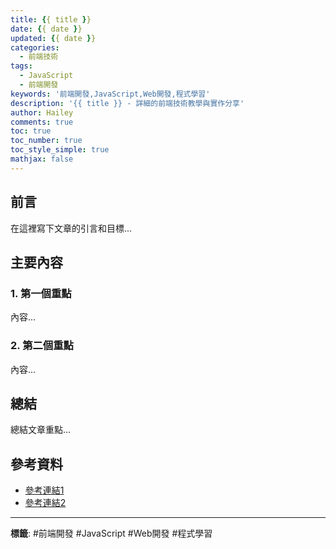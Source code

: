```yaml
---
title: {{ title }}
date: {{ date }}
updated: {{ date }}
categories: 
  - 前端技術
tags:
  - JavaScript
  - 前端開發
keywords: '前端開發,JavaScript,Web開發,程式學習'
description: '{{ title }} - 詳細的前端技術教學與實作分享'
author: Hailey
comments: true
toc: true
toc_number: true
toc_style_simple: true
mathjax: false
---
```


## 前言

在這裡寫下文章的引言和目標...

## 主要內容

### 1. 第一個重點

內容...

### 2. 第二個重點

內容...

## 總結

總結文章重點...

## 參考資料

- [參考連結1](url)
- [參考連結2](url)

---

**標籤**: #前端開發 #JavaScript #Web開發 #程式學習 